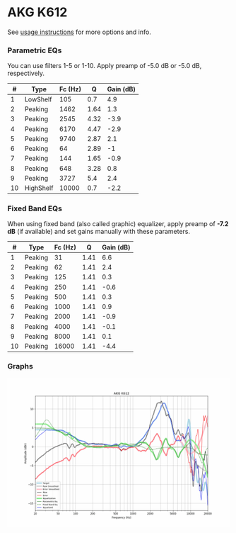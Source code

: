 # AKG K612
See [usage instructions](https://github.com/jaakkopasanen/AutoEq#usage) for more options and info.

### Parametric EQs
You can use filters 1-5 or 1-10. Apply preamp of -5.0 dB or -5.0 dB, respectively.

|   # | Type      |   Fc (Hz) |    Q |   Gain (dB) |
|-----|-----------|-----------|------|-------------|
|   1 | LowShelf  |       105 | 0.7  |         4.9 |
|   2 | Peaking   |      1462 | 1.64 |         1.3 |
|   3 | Peaking   |      2545 | 4.32 |        -3.9 |
|   4 | Peaking   |      6170 | 4.47 |        -2.9 |
|   5 | Peaking   |      9740 | 2.87 |         2.1 |
|   6 | Peaking   |        64 | 2.89 |        -1   |
|   7 | Peaking   |       144 | 1.65 |        -0.9 |
|   8 | Peaking   |       648 | 3.28 |         0.8 |
|   9 | Peaking   |      3727 | 5.4  |         2.4 |
|  10 | HighShelf |     10000 | 0.7  |        -2.2 |

### Fixed Band EQs
When using fixed band (also called graphic) equalizer, apply preamp of **-7.2 dB** (if available) and set gains manually with these parameters.

|   # | Type    |   Fc (Hz) |    Q |   Gain (dB) |
|-----|---------|-----------|------|-------------|
|   1 | Peaking |        31 | 1.41 |         6.6 |
|   2 | Peaking |        62 | 1.41 |         2.4 |
|   3 | Peaking |       125 | 1.41 |         0.3 |
|   4 | Peaking |       250 | 1.41 |        -0.6 |
|   5 | Peaking |       500 | 1.41 |         0.3 |
|   6 | Peaking |      1000 | 1.41 |         0.9 |
|   7 | Peaking |      2000 | 1.41 |        -0.9 |
|   8 | Peaking |      4000 | 1.41 |        -0.1 |
|   9 | Peaking |      8000 | 1.41 |         0.1 |
|  10 | Peaking |     16000 | 1.41 |        -4.4 |

### Graphs
![](./AKG%20K612.png)
